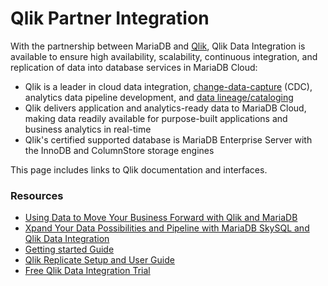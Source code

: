 # Qlik Partner Integration

With the partnership between MariaDB and [Qlik](https://www.qlik.com/), Qlik Data Integration is available to ensure high availability, scalability, continuous integration, and replication of data into database services in MariaDB Cloud:

* Qlik is a leader in cloud data integration, [change-data-capture](https://www.qlik.com/us/streaming-data/data-streaming-cdc) (CDC), analytics data pipeline development, and [data lineage/cataloging](https://www.qlik.com/us/products/catalog-and-lineage)
* Qlik delivers application and analytics-ready data to MariaDB Cloud, making data readily available for purpose-built applications and business analytics in real-time
* Qlik's certified supported database is MariaDB Enterprise Server with the InnoDB and ColumnStore storage engines

This page includes links to Qlik documentation and interfaces.

### Resources

* [Using Data to Move Your Business Forward with Qlik and MariaDB](https://mariadb.com/resources/blog/using-data-to-move-your-business-forward-with-qlik-and-mariadb/)
* [Xpand Your Data Possibilities and Pipeline with MariaDB SkySQL and Qlik Data Integration](https://mariadb.com/resources/webinars/xpand-your-data-possibilities-pipeline-with-mariadb-skysql-qlik-data-integration/)
* [Getting started Guide](https://help.qlik.com/en-US/cloud-services/Subsystems/Hub/Content/Sense_Hub/DataIntegration/Introduction/Data-services.htm)
* [Qlik Replicate Setup and User Guide](https://help.qlik.com/en-US/replicate/May2022/pdf/Replicate-Setup-and-User-Guide.pdf)
* [Free Qlik Data Integration Trial](https://www.qlik.com/us/trial/replicate?ga-link=qdi-hero)
